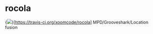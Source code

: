 rocola
======
{<img src="https://travis-ci.org/xoomcode/rocola.png" />}[https://travis-ci.org/xoomcode/rocola]
MPD/Grooveshark/Location fusion
